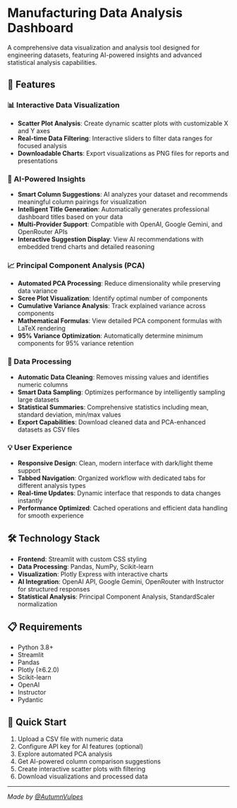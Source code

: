 # Manufacturing Data Analysis Dashboard

A comprehensive data visualization and analysis tool designed for engineering datasets, featuring AI-powered insights and advanced statistical analysis capabilities.

## 🚀 Features

### 📊 Interactive Data Visualization
- **Scatter Plot Analysis**: Create dynamic scatter plots with customizable X and Y axes
- **Real-time Data Filtering**: Interactive sliders to filter data ranges for focused analysis
- **Downloadable Charts**: Export visualizations as PNG files for reports and presentations

### 🔄 AI-Powered Insights
- **Smart Column Suggestions**: AI analyzes your dataset and recommends meaningful column pairings for visualization
- **Intelligent Title Generation**: Automatically generates professional dashboard titles based on your data
- **Multi-Provider Support**: Compatible with OpenAI, Google Gemini, and OpenRouter APIs
- **Interactive Suggestion Display**: View AI recommendations with embedded trend charts and detailed reasoning

### 📈 Principal Component Analysis (PCA)
- **Automated PCA Processing**: Reduce dimensionality while preserving data variance
- **Scree Plot Visualization**: Identify optimal number of components
- **Cumulative Variance Analysis**: Track explained variance across components
- **Mathematical Formulas**: View detailed PCA component formulas with LaTeX rendering
- **95% Variance Optimization**: Automatically determine minimum components for 95% variance retention

### 🔧 Data Processing
- **Automatic Data Cleaning**: Removes missing values and identifies numeric columns
- **Smart Data Sampling**: Optimizes performance by intelligently sampling large datasets
- **Statistical Summaries**: Comprehensive statistics including mean, standard deviation, min/max values
- **Export Capabilities**: Download cleaned data and PCA-enhanced datasets as CSV files

### 💡 User Experience
- **Responsive Design**: Clean, modern interface with dark/light theme support
- **Tabbed Navigation**: Organized workflow with dedicated tabs for different analysis types
- **Real-time Updates**: Dynamic interface that responds to data changes instantly
- **Performance Optimized**: Cached operations and efficient data handling for smooth experience

## 🛠 Technology Stack

- **Frontend**: Streamlit with custom CSS styling
- **Data Processing**: Pandas, NumPy, Scikit-learn
- **Visualization**: Plotly Express with interactive charts
- **AI Integration**: OpenAI API, Google Gemini, OpenRouter with Instructor for structured responses
- **Statistical Analysis**: Principal Component Analysis, StandardScaler normalization

## 📋 Requirements

- Python 3.8+
- Streamlit
- Pandas
- Plotly (≥6.2.0)
- Scikit-learn
- OpenAI
- Instructor
- Pydantic

## 🚀 Quick Start

1. Upload a CSV file with numeric data
2. Configure API key for AI features (optional)
3. Explore automated PCA analysis
4. Get AI-powered column comparison suggestions
5. Create interactive scatter plots with filtering
6. Download visualizations and processed data

---

*Made by [@AutumnVulpes](https://github.com/AutumnVulpes/manufacturing-analysis-app)*
